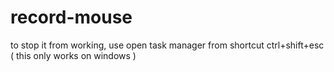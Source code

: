 # record-mouse
to stop it from working, use open task manager from shortcut ctrl+shift+esc ( this only works on windows )

